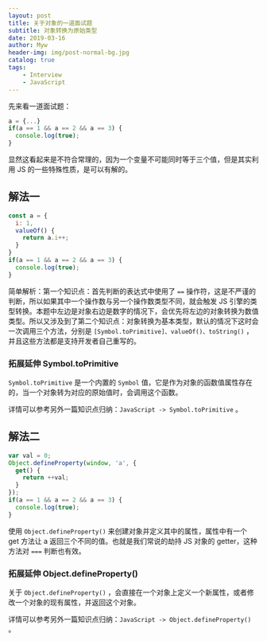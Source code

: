 ```yaml
---
layout: post
title: 关于对象的一道面试题
subtitle: 对象转换为原始类型
date: 2019-03-16
author: Myw
header-img: img/post-normal-bg.jpg
catalog: true
tags:
    - Interview
    - JavaScript
---
```


先来看一道面试题：

```js
a = {...}
if(a == 1 && a == 2 && a == 3) {
  console.log(true);
}
```

显然这看起来是不符合常理的，因为一个变量不可能同时等于三个值，但是其实利用 JS 的一些特殊性质，是可以有解的。

## 解法一

```js
const a = {
  i: 1,
  valueOf() {
    return a.i++;
  }
}
if(a == 1 && a == 2 && a == 3) {
  console.log(true);
}
```

简单解析：第一个知识点：首先判断的表达式中使用了 `==` 操作符，这是不严谨的判断，所以如果其中一个操作数与另一个操作数类型不同，就会触发 JS 引擎的类型转换。本题中左边是对象右边是数字的情况下，会优先将左边的对象转换为数值类型。所以又涉及到了第二个知识点：对象转换为基本类型，默认的情况下这时会一次调用三个方法，分别是 `[Symbol.toPrimitive]、valueOf()、toString()` ，并且这些方法都是支持开发者自己重写的。

### 拓展延伸 Symbol.toPrimitive

`Symbol.toPrimitive` 是一个内置的 `Symbol` 值，它是作为对象的函数值属性存在的，当一个对象转为对应的原始值时，会调用这个函数。

详情可以参考另外一篇知识点归纳：`JavaScript -> Symbol.toPrimitive` 。

## 解法二

```js
var val = 0;
Object.defineProperty(window, 'a', {
  get() {
    return ++val;
  }
});
if(a == 1 && a == 2 && a == 3) {
  console.log(true);
}
```

使用 `Object.defineProperty()` 来创建对象并定义其中的属性，属性中有一个 get 方法让 a 返回三个不同的值。也就是我们常说的劫持 JS 对象的 getter，这种方法对 `===` 判断也有效。

### 拓展延伸 Object.defineProperty()

关于 `Object.defineProperty()` ，会直接在一个对象上定义一个新属性，或者修改一个对象的现有属性，并返回这个对象。

详情可以参考另外一篇知识点归纳：`JavaScript -> Object.defineProperty()` 。
